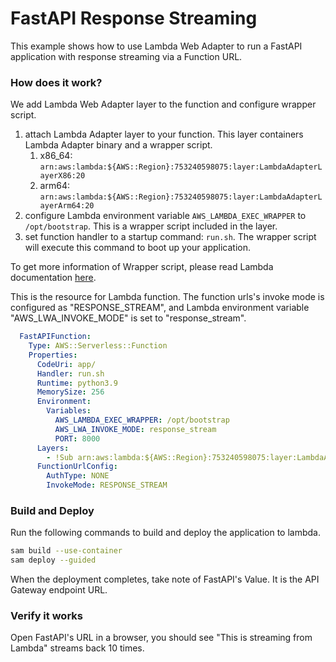 # FastAPI Response Streaming

This example shows how to use Lambda Web Adapter to run a FastAPI application with response streaming via a Function URL.

### How does it work?

We add Lambda Web Adapter layer to the function and configure wrapper script.

1. attach Lambda Adapter layer to your function. This layer containers Lambda Adapter binary and a wrapper script.
    1. x86_64: `arn:aws:lambda:${AWS::Region}:753240598075:layer:LambdaAdapterLayerX86:20`
    2. arm64: `arn:aws:lambda:${AWS::Region}:753240598075:layer:LambdaAdapterLayerArm64:20`
2. configure Lambda environment variable `AWS_LAMBDA_EXEC_WRAPPER` to `/opt/bootstrap`. This is a wrapper script included in the layer.
3. set function handler to a startup command: `run.sh`. The wrapper script will execute this command to boot up your application.

To get more information of Wrapper script, please read Lambda documentation [here](https://docs.aws.amazon.com/lambda/latest/dg/runtimes-modify.html#runtime-wrapper).

This is the resource for Lambda function. The function urls's invoke mode is configured as "RESPONSE_STREAM", and Lambda environment variable "AWS_LWA_INVOKE_MODE" is set to "response_stream". 

```yaml
  FastAPIFunction:
    Type: AWS::Serverless::Function
    Properties:
      CodeUri: app/
      Handler: run.sh
      Runtime: python3.9
      MemorySize: 256
      Environment:
        Variables:
          AWS_LAMBDA_EXEC_WRAPPER: /opt/bootstrap
          AWS_LWA_INVOKE_MODE: response_stream
          PORT: 8000
      Layers:
        - !Sub arn:aws:lambda:${AWS::Region}:753240598075:layer:LambdaAdapterLayerX86:20
      FunctionUrlConfig:
        AuthType: NONE
        InvokeMode: RESPONSE_STREAM
```

### Build and Deploy

Run the following commands to build and deploy the application to lambda.

```bash
sam build --use-container
sam deploy --guided
```
When the deployment completes, take note of FastAPI's Value. It is the API Gateway endpoint URL.

### Verify it works

Open FastAPI's URL in a browser, you should see "This is streaming from Lambda" streams back 10 times. 

